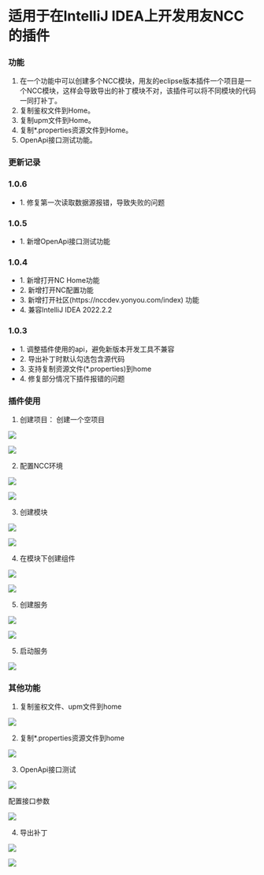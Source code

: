 # 适用于在IntelliJ IDEA上开发用友NCC的插件

### 功能

1. 在一个功能中可以创建多个NCC模块，用友的eclipse版本插件一个项目是一个NCC模块，这样会导致导出的补丁模块不对，该插件可以将不同模块的代码一同打补丁。
2. 复制鉴权文件到Home。
3. 复制upm文件到Home。
4. 复制*.properties资源文件到Home。
5. OpenApi接口测试功能。

### 更新记录
<h3>1.0.6</h3>
<ul>
          <li>1. 修复第一次读取数据源报错，导致失败的问题</li>
</ul>

<h3>1.0.5</h3>
<ul>
          <li>1. 新增OpenApi接口测试功能</li>
</ul>

<h3>1.0.4</h3>
<ul>
          <li>1. 新增打开NC Home功能</li>
          <li>2. 新增打开NC配置功能</li>
          <li>3. 新增打开社区(https://nccdev.yonyou.com/index) 功能</li>
          <li>4. 兼容IntelliJ IDEA 2022.2.2</li>
</ul>

<h3>1.0.3</h3>
<ul>
            <li>1. 调整插件使用的api，避免新版本开发工具不兼容</li>
            <li>2. 导出补丁时默认勾选包含源代码</li>
            <li>3. 支持复制资源文件(*.properties)到home</li>
            <li>4. 修复部分情况下插件报错的问题</li>
</ul>

### 插件使用

1. 创建项目：
   创建一个空项目

![](https://s1.ax1x.com/2022/09/28/xm3L8g.md.png)

![](https://s1.ax1x.com/2022/09/28/xm3xrn.md.png)

2. 配置NCC环境

![](https://s1.ax1x.com/2022/09/28/xm3zbq.md.png)

![](https://s1.ax1x.com/2022/09/28/xm3O2Q.md.png)

3. 创建模块

![](https://s1.ax1x.com/2022/09/28/xm3Xvj.md.png)

![](https://s1.ax1x.com/2022/09/28/xm8pV0.md.png)

4. 在模块下创建组件

![](https://s1.ax1x.com/2022/09/28/xm8C5T.md.png)

![](https://s1.ax1x.com/2022/09/28/xm89aV.md.png)

5. 创建服务

![](https://s1.ax1x.com/2022/09/28/xm8FGF.md.png)

![](https://s1.ax1x.com/2022/09/28/xm8iPU.md.png)

5. 启动服务

![](https://s1.ax1x.com/2022/09/28/xm8eq1.md.png)

### 其他功能

1. 复制鉴权文件、upm文件到home

![](https://s1.ax1x.com/2022/09/28/xm8k24.md.png)

2. 复制*.properties资源文件到home

![](https://s1.ax1x.com/2022/09/28/xm8AxJ.md.png)

3. OpenApi接口测试

![](https://s1.ax1x.com/2022/09/28/xm8ZrR.md.png)

配置接口参数

![](https://s1.ax1x.com/2022/09/28/xm8nVx.md.png)

4. 导出补丁

![](https://s1.ax1x.com/2022/09/28/xm8ua6.md.png)

![](https://s1.ax1x.com/2022/09/28/xm8KIK.md.png)
